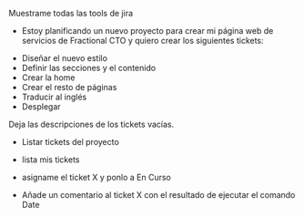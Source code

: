 Muestrame todas las tools de jira

- Estoy planificando un nuevo proyecto para crear mi página web de servicios de Fractional CTO y quiero crear los siguientes tickets:
* Diseñar el nuevo estilo
* Definir las secciones y el contenido
* Crear la home
* Crear el resto de páginas
* Traducir al inglés
* Desplegar

Deja las descripciones de los tickets vacías.


- Listar tickets del proyecto

- lista mis tickets

- asigname el ticket X y ponlo a En Curso

- Añade un comentario al ticket X con el resultado de ejecutar el comando Date

